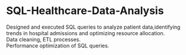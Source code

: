 # SQL-Healthcare-Data-Analysis
Designed and executed SQL queries to analyze patient data,identifying trends in hospital admissions and optimizing resource allocation.	       
Data cleaning, ETL processes.	 
Performance optimization of SQL queries.
